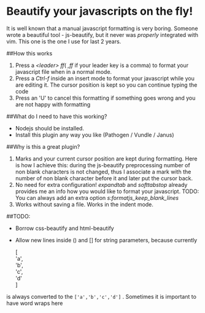 # Beautify your javascripts on the fly!
It is well known that a manual javascript formatting is very boring. Someone wrote a beautiful tool - js-beautify, but it never was *properly* integrated with vim. This one is the one I use for last 2 years.

##How this works
1. Press a *\<leader\> ff*( *,ff* if your leader key is a comma) to format your javascript file when in a normal mode. 
2. Press a *Ctrl-f* inside an insert mode to format your javascript while you
   are editing it. The cursor position is kept so you can continue typing the
   code
3. Press an 'U' to cancel this formatting if something goes wrong and you are
   not happy with formatting

##What do I need to have this working?
   * Nodejs should be installed. 
   * Install this plugin any way you like (Pathogen / Vundle / Janus)

##Why is this a great plugin?
1. Marks and your current cursor position are kept during formatting. Here is how
   I achieve this: during the js-beautify preprocessing number of non blank
   characters is not changed, thus I associate a mark with the number of non blank
   character before it and later put the cursor back.
2. No need for extra configuration! *expandtab* and *softtabstop* already provides
   me an info how you would like to format your javascript. TODO: You can always add an extra option *s:formatjs_keep_blank_lines*
3. Works without saving a file. Works in the indent mode. 

##TODO: 
* Borrow css-beautify and html-beautify
* Allow new lines inside () and [] for string parameters, because currently 

    [  
    'a',    
    'b',  
    'c',    
    'd'    
    ]

is always converted to the ` ['a','b','c','d'] ` . Sometimes it is important to
have word wraps here
